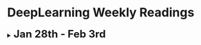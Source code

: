# DeepLearning Weekly Readings

<details>
  <summary><strong style="font-size: 24px;">Jan 28th - Feb 3rd</strong></summary>  
  
  #### Papers
  1. [Matryoshka Representation Learning](https://arxiv.org/abs/2205.13147)
  2. [Larger language models do in-context learning differently](https://arxiv.org/abs/2303.03846)

  #### Blog/Twitter Posts
  1. [Novelty in Science](https://perceiving-systems.blog/en/news/novelty-in-science)
  2. [Jason Wei Stanford cs330 talk](https://docs.google.com/presentation/d/1hQUd3pF8_2Gr2Obc89LKjmHL0DlH-uof9M0yFVd3FA4/edit#slide=id.g16197112905_0_0)
  3. [[Week 2] Prompting and Prompt Engineering by Aishwarya ](https://areganti.notion.site/Week-2-Prompting-and-Prompt-Engineering-57cd1d024ac24819a0c44830a514c41d)
  4. https://perceiving-systems.blog/en/news/scientific-communication-in-the-age-of-influencers
  5. [Beyond Naive RAG: Adding Agentic Layers](https://docs.google.com/presentation/d/14b5gkRh6zFc4Q-h1JOBYQOPfDu6aURTKmP9hbyjWVF4/edit#slide=id.p)
  6. [12 RAG Pain Points and Proposed Solutions](https://towardsdatascience.com/12-rag-pain-points-and-proposed-solutions-43709939a28c#777a)
</details>
